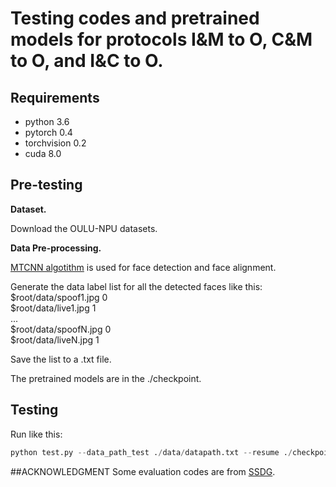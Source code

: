 # Testing codes and pretrained models for protocols I&M to O, C&M to O, and I&C to O.

## Requirements
- python 3.6 
- pytorch 0.4 
- torchvision 0.2
- cuda 8.0

## Pre-testing

**Dataset.** 

Download the OULU-NPU datasets.

**Data Pre-processing.** 

[MTCNN algotithm](https://github.com/YYuanAnyVision/mxnet_mtcnn_face_detection) is used for face detection and face alignment. 

Generate the data label list for all the detected faces like this:  
$root/data/spoof1.jpg 0  
$root/data/live1.jpg 1  
...  
$root/data/spoofN.jpg 0  
$root/data/liveN.jpg 1  

Save the list to a .txt file.

The pretrained models are in the ./checkpoint.


## Testing

Run like this:
```python
python test.py --data_path_test ./data/datapath.txt --resume ./checkpoint/oulu/C_M2O/checkpoint.pth.tar

```

##ACKNOWLEDGMENT
Some evaluation codes are from [SSDG](https://github.com/taylover-pei/SSDG-CVPR2020).





